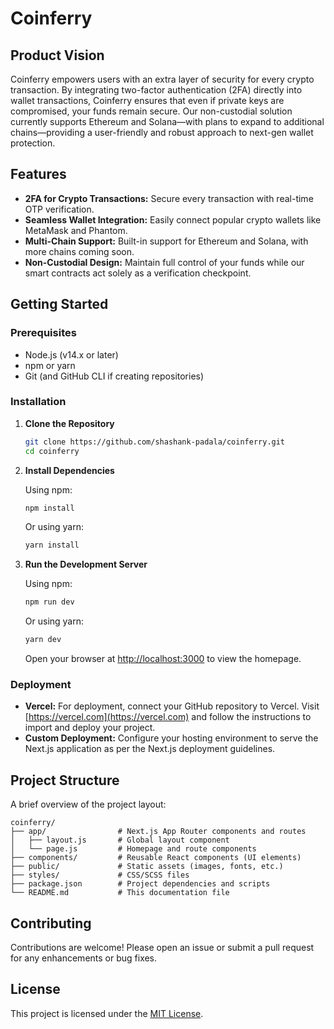# Coinferry

## Product Vision

Coinferry empowers users with an extra layer of security for every crypto transaction. By integrating two-factor authentication (2FA) directly into wallet transactions, Coinferry ensures that even if private keys are compromised, your funds remain secure. Our non-custodial solution currently supports Ethereum and Solana—with plans to expand to additional chains—providing a user-friendly and robust approach to next-gen wallet protection.

## Features

- **2FA for Crypto Transactions:** Secure every transaction with real-time OTP verification.
- **Seamless Wallet Integration:** Easily connect popular crypto wallets like MetaMask and Phantom.
- **Multi-Chain Support:** Built-in support for Ethereum and Solana, with more chains coming soon.
- **Non-Custodial Design:** Maintain full control of your funds while our smart contracts act solely as a verification checkpoint.

## Getting Started

### Prerequisites

- Node.js (v14.x or later)
- npm or yarn
- Git (and GitHub CLI if creating repositories)

### Installation

1. **Clone the Repository**

   ```bash
   git clone https://github.com/shashank-padala/coinferry.git
   cd coinferry
   ```

2. **Install Dependencies**

   Using npm:
   ```bash
   npm install
   ```

   Or using yarn:
   ```bash
   yarn install
   ```

3. **Run the Development Server**

   Using npm:
   ```bash
   npm run dev
   ```

   Or using yarn:
   ```bash
   yarn dev
   ```

   Open your browser at [http://localhost:3000](http://localhost:3000) to view the homepage.

### Deployment

- **Vercel:** For deployment, connect your GitHub repository to Vercel. Visit [https://vercel.com](https://vercel.com) and follow the instructions to import and deploy your project.
- **Custom Deployment:** Configure your hosting environment to serve the Next.js application as per the Next.js deployment guidelines.

## Project Structure

A brief overview of the project layout:

```
coinferry/
├── app/                # Next.js App Router components and routes
│   ├── layout.js       # Global layout component
│   └── page.js         # Homepage and route components
├── components/         # Reusable React components (UI elements)
├── public/             # Static assets (images, fonts, etc.)
├── styles/             # CSS/SCSS files
├── package.json        # Project dependencies and scripts
└── README.md           # This documentation file

```

## Contributing

Contributions are welcome! Please open an issue or submit a pull request for any enhancements or bug fixes.

## License

This project is licensed under the [MIT License](LICENSE).
